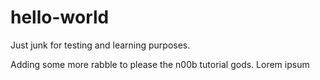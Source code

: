 # hello-world

Just junk for testing and learning purposes.

Adding some more rabble to please the n00b tutorial gods.
Lorem ipsum
